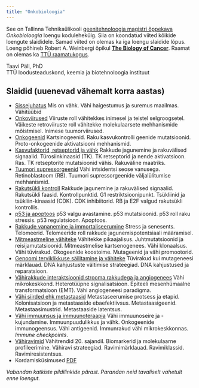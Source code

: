 ```yaml
---
title: "Onkobioloogia"
---
```


See on Tallinna Tehnikaülikooli [geenitehnoloogia magistri õppekava](https://www.ttu.ee/sisseastujale/magistriope-2/erialad-10/loodusteaduskonna-erialad-2/geenitehnoloogia-11/) _Onkobioloogia_ loengu kodulehekülg. 
Siia on koondatud viited kõikide loengute slaididele. Samad viited on olemas ka iga loengu slaidide lõpus.
Loeng põhineb Robert A. Weinbergi õpikul [**The Biology of Cancer**](http://www.garlandscience.com/product/isbn/9780815345299?fromSearchResults=fromSearchResults). Raamat on olemas ka [TTÜ raamatukogus](http://www.ester.ee/record=b3404651*est).

Taavi Päll, PhD   
TTÜ loodusteaduskond, keemia ja biotehnoloogia instituut

## Slaidid (uuenevad vähemalt korra aastas)

- [Sissejuhatus](https://tpall.github.io/onkobioloogia) 
Mis on vähk. Vähi haigestumus ja suremus maailmas. Vähitüübid
- [Onkoviirused](https://http://tpall.github.io/Onkoviirused) Viiruste roll vähitekkes inimesel ja teistel selgroogsetel. Väikeste retroviiruste roll vähitekke molekulaarsete mehhanismide mõistmisel. Inimese tuumorviirused. 
- [Onkogeenid](https://http://tpall.github.io/Onkogeenid) Kartsinogeenid. Raku kasvukontrolli geenide mutatsioonid. Proto-onkogeenide aktivatsiooni mehhanismid.
- [Kasvufaktorid, retseptorid ja vähk](https://http://tpall.github.io/Retseptorid) Rakkude jagunemine ja rakuvälised signaalid. Türosiinkinaasid (TK). TK retseptorid ja nende aktivatsioon. Ras. TK retseptorite mutatsioonid vähis. Rakuväline maatriks.
- [Tuumori supressorgeenid](http://tpall.github.io/Tuumorsupressorid) Vähi intsidentsi seose vanusega. Retinoblastoom (RB). Tuumori supressorgeenide väljalülitumise mehhanismid.
- [Rakutsükli kontroll](https://http://tpall.github.io/Rakutsyklikontroll) Rakkude jagunemine ja rakuvälised signaalid. Rakutsükli faasid. Kontrollpunktid. G1 restriktsioonipunkt. Tsükliinid ja tsükliin-kinaasid (CDK). CDK inhibiitorid. RB ja E2F valgud rakutsükli kontrollis.
- [p53 ja apoptoos](https://tpall.github.io/p53-ja-apoptoos) p53 valgu avastamine. p53 mutatsioonid. p53 roll raku stressis. p53 regulatsioon. Apoptoos.
- [Rakkude vananemine ja immortaliseerumine](https://tpall.github.io/Immortalisatsioon) Stress ja senesents. Telomeerid. Telomeeride roll rakkude jagunemispotentsiaali määramisel.
- [Mitmeastmeline vähiteke](http://tpall.github.io/Tumorigenees) Vähitekke pikaajalisus. Juhtmutatsioonid ja reisijamutatsioonid. Mitmeastmelise kartsenogenees. Vähi klonaalsus. Vähi tüvirakud. Okogeenide koostoime. Mutageenid ja vähi promootorid.
- [Genoomi terviklikkuse säilitamine ja vähiteke](http://tpall.github.io/Genoomiterviklikkus) Tüvirakud kui mutageneesi märklauad. DNA kahjustuste vältimise strateegiad. DNA kahjustused ja reparatsioon. 
- [Vähirakkude interaktsioonid strooma rakkudega ja angiogenees](http://tpall.github.io/Mikrokeskkond) Vähi mikrokeskkond. Heterotüüpne signalisatsioon. Epiteeli mesenhümaalne transformatsioon (EMT). Vähi angiogeneesi paradigma. 
- [Vähi siirded ehk metastaasid](http://tpall.github.io/Metastaas) Metastaseerumise protsess ja etapid. Kolonisatsioon ja metastaaside ebaefektiivsus. Metastaasigeenid. Metastaasimustrid. Metastaaside latentsus.  
- [Vähi immuunsus ja immuunoteraapia](http://tpall.github.io/Immuunsus) Vähi immuunoseire ja -kujundamine. Immuunpuudulikkus ja vähk. Onkogeenide immunogeensus. Vähi antigeenid. Immunrakud vähi mikrokeskkonnas. _Immune checkpoints_.
- [Vähiravimid](http://tpall.github.io/Vahiravim) Vähitrendid 20. sajandil. Biomarkerid ja molekulaarne profileerimine. Vähiravi strateegiad. Ravimimärklauad. Ravimiklassid. Ravimiresistentsus.
- Kordamisküsimused [PDF](https://github.com/tpall/Onkobiokordamiskys/blob/master/kordamiskysimused.pdf)

_Vabandan katkiste pildilinkide pärast. Parandan neid tavaliselt vahetult enne loengut._


